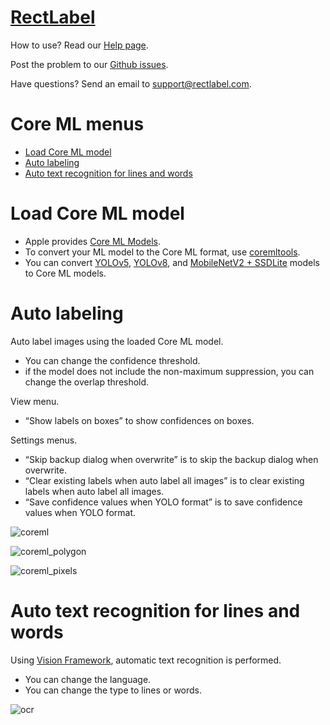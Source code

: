 # [RectLabel](https://rectlabel.com)
How to use? Read our [Help page](https://rectlabel.com/help/).

Post the problem to our [Github issues](https://github.com/ryouchinsa/Rectlabel-support/issues).

Have questions? Send an email to support@rectlabel.com.

# Core ML menus
- [Load Core ML model](https://rectlabel.com/coreml#load-core-ml-model)
- [Auto labeling](https://rectlabel.com/coreml#auto-labeling)
- [Auto text recognition for lines and words](https://rectlabel.com/coreml#auto-text-recognition-for-lines-and-words)

# Load Core ML model
- Apple provides [Core ML Models](https://developer.apple.com/machine-learning/models/).
- To convert your ML model to the Core ML format, use [coremltools](https://github.com/apple/coremltools).
- You can convert [YOLOv5](https://github.com/ultralytics/yolov5), [YOLOv8](https://github.com/ultralytics/ultralytics), and [MobileNetV2 + SSDLite](https://machinethink.net/blog/mobilenet-ssdlite-coreml/) models to Core ML models.

# Auto labeling
Auto label images using the loaded Core ML model.
- You can change the confidence threshold.
- if the model does not include the non-maximum suppression, you can change the overlap threshold.

View menu.
- “Show labels on boxes” to show confidences on boxes.

Settings menus.
- “Skip backup dialog when overwrite” is to skip the backup dialog when overwrite.
- “Clear existing labels when auto label all images” is to clear existing labels when auto label all images.
- “Save confidence values when YOLO format” is to save confidence values when YOLO format.

![coreml](https://github.com/ryouchinsa/ryouchinsa.github.io/assets/1954306/9cd87cde-5488-4fe4-b360-30af2dac07ad)

![coreml_polygon](https://github.com/ryouchinsa/ryouchinsa.github.io/assets/1954306/acf73fd2-4cdc-498c-ae41-9cf81cb28b9a)

![coreml_pixels](https://github.com/ryouchinsa/ryouchinsa.github.io/assets/1954306/aef91eea-1d94-4785-8b2c-dafcd1eed39c)

# Auto text recognition for lines and words
Using [Vision Framework](https://developer.apple.com/documentation/vision), automatic text recognition is performed.
- You can change the language.
- You can change the type to lines or words.

![ocr](https://github.com/ryouchinsa/ryouchinsa.github.io/assets/1954306/483bd361-ed04-4f21-bace-5601ad476c91)









